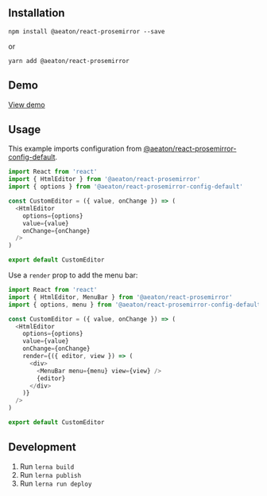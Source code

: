 ## Installation

`npm install @aeaton/react-prosemirror --save`

or

`yarn add @aeaton/react-prosemirror`

## Demo

[View demo](https://react-prosemirror-example.now.sh/)

## Usage

This example imports configuration from [@aeaton/react-prosemirror-config-default](https://www.npmjs.com/package/@aeaton/react-prosemirror-config-default).

```js
import React from 'react'
import { HtmlEditor } from '@aeaton/react-prosemirror'
import { options } from '@aeaton/react-prosemirror-config-default'

const CustomEditor = ({ value, onChange }) => (
  <HtmlEditor
    options={options}
    value={value}
    onChange={onChange}
  />
)

export default CustomEditor
```

Use a `render` prop to add the menu bar:

```js
import React from 'react'
import { HtmlEditor, MenuBar } from '@aeaton/react-prosemirror'
import { options, menu } from '@aeaton/react-prosemirror-config-default'

const CustomEditor = ({ value, onChange }) => (
  <HtmlEditor
    options={options}
    value={value}
    onChange={onChange}
    render={({ editor, view }) => (
      <div>
        <MenuBar menu={menu} view={view} />
        {editor}
      </div>
    )}
  />
)

export default CustomEditor
```

## Development

1. Run `lerna build`
2. Run `lerna publish`
3. Run `lerna run deploy`

